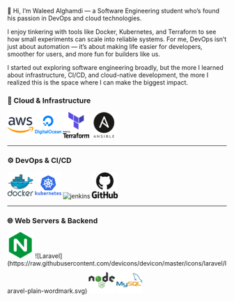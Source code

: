 👋 Hi, I’m Waleed Alghamdi — a Software Engineering student who’s found his passion in DevOps and cloud technologies.

I enjoy tinkering with tools like Docker, Kubernetes, and Terraform to see how small experiments can scale into reliable systems. For me, DevOps isn’t just about automation — it’s about making life easier for developers, smoother for users, and more fun for builders like us.

I started out exploring software engineering broadly, but the more I learned about infrastructure, CI/CD, and cloud-native development, the more I realized this is the space where I can make the biggest impact.


### 🚀 Cloud & Infrastructure  
<p align="left">
  <img src="https://raw.githubusercontent.com/devicons/devicon/master/icons/amazonwebservices/amazonwebservices-original-wordmark.svg" alt="aws" width="60" height="60"/>
  <img src="https://raw.githubusercontent.com/devicons/devicon/master/icons/digitalocean/digitalocean-original-wordmark.svg" alt="digitalocean" width="60" height="60"/>
  <img src="https://raw.githubusercontent.com/devicons/devicon/master/icons/terraform/terraform-original-wordmark.svg" alt="terraform" width="60" height="60"/>
  <img src="https://raw.githubusercontent.com/devicons/devicon/master/icons/ansible/ansible-original-wordmark.svg" alt="ansible" width="60" height="60"/>
</p>

---

### ⚙️ DevOps & CI/CD  
<p align="left">
  <img src="https://raw.githubusercontent.com/devicons/devicon/master/icons/docker/docker-original-wordmark.svg" alt="docker" width="60" height="60"/>
  <img src="https://raw.githubusercontent.com/devicons/devicon/master/icons/kubernetes/kubernetes-plain-wordmark.svg" alt="kubernetes" width="60" height="60"/>
  <img src="https://www.jenkins.io/images/logos/jenkins/jenkins.png" alt="jenkins" width="60" height="60"/>
  <img src="https://raw.githubusercontent.com/devicons/devicon/master/icons/github/github-original-wordmark.svg" alt="github" width="60" height="60"/>
</p>

---

### 🌐 Web Servers & Backend  
<p align="left">
  <img src="https://raw.githubusercontent.com/devicons/devicon/master/icons/nginx/nginx-original.svg" alt="nginx" width="60" height="60"/>
![Laravel](https://raw.githubusercontent.com/devicons/devicon/master/icons/laravel/laravel-plain-wordmark.svg)
  <img src="https://raw.githubusercontent.com/devicons/devicon/master/icons/nodejs/nodejs-original-wordmark.svg" alt="nodejs" width="60" height="60"/>
  <img src="https://raw.githubusercontent.com/devicons/devicon/master/icons/mysql/mysql-original-wordmark.svg" alt="mysql" width="60" height="60"/>
</p>

